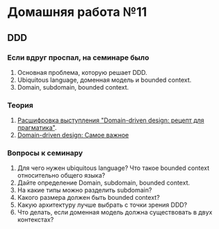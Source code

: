 # Домашняя работа №11

## DDD

### Если вдруг проспал, на семинаре было
1) Основная проблема, которую решает DDD.
2) Ubiquitous language, доменная модель и bounded context. 
3) Domain, subdomain, bounded context.

### Теория
1. [Расшифровка выступления "Domain-driven design: рецепт для прагматика"](https://habr.com/ru/companies/jugru/articles/440772/).
2. [Domain-driven design: Cамое важное](https://www.youtube.com/watch?v=JOy_SNK3qj4)

### Вопросы к семинару
1. Для чего нужен ubiquitous language? Что такое bounded context относительно общего языка? 
2. Дайте определение Domain, subdomain, bounded context. 
3. На какие типы можно разделить subdomain?
4. Какого размера должен быть bounded context? 
5. Какую архитектуру лучше выбрать с точки зрения DDD?
6. Что делать, если доменная модель должна существовать в двух контекстах?
